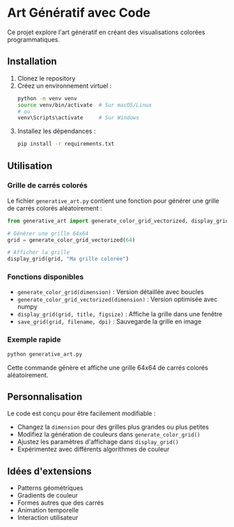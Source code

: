 # Art Génératif avec Code

Ce projet explore l'art génératif en créant des visualisations colorées programmatiques.

## Installation

1. Clonez le repository
2. Créez un environnement virtuel :
   ```bash
   python -m venv venv
   source venv/bin/activate  # Sur macOS/Linux
   # ou
   venv\Scripts\activate     # Sur Windows
   ```
3. Installez les dépendances :
   ```bash
   pip install -r requirements.txt
   ```

## Utilisation

### Grille de carrés colorés

Le fichier `generative_art.py` contient une fonction pour générer une grille de carrés colorés aléatoirement :

```python
from generative_art import generate_color_grid_vectorized, display_grid

# Générer une grille 64x64
grid = generate_color_grid_vectorized(64)

# Afficher la grille
display_grid(grid, "Ma grille colorée")
```

### Fonctions disponibles

- `generate_color_grid(dimension)` : Version détaillée avec boucles
- `generate_color_grid_vectorized(dimension)` : Version optimisée avec numpy
- `display_grid(grid, title, figsize)` : Affiche la grille dans une fenêtre
- `save_grid(grid, filename, dpi)` : Sauvegarde la grille en image

### Exemple rapide

```bash
python generative_art.py
```

Cette commande génère et affiche une grille 64x64 de carrés colorés aléatoirement.

## Personnalisation

Le code est conçu pour être facilement modifiable :

- Changez la `dimension` pour des grilles plus grandes ou plus petites
- Modifiez la génération de couleurs dans `generate_color_grid()`
- Ajustez les paramètres d'affichage dans `display_grid()`
- Expérimentez avec différents algorithmes de couleur

## Idées d'extensions

- Patterns géométriques
- Gradients de couleur
- Formes autres que des carrés
- Animation temporelle
- Interaction utilisateur